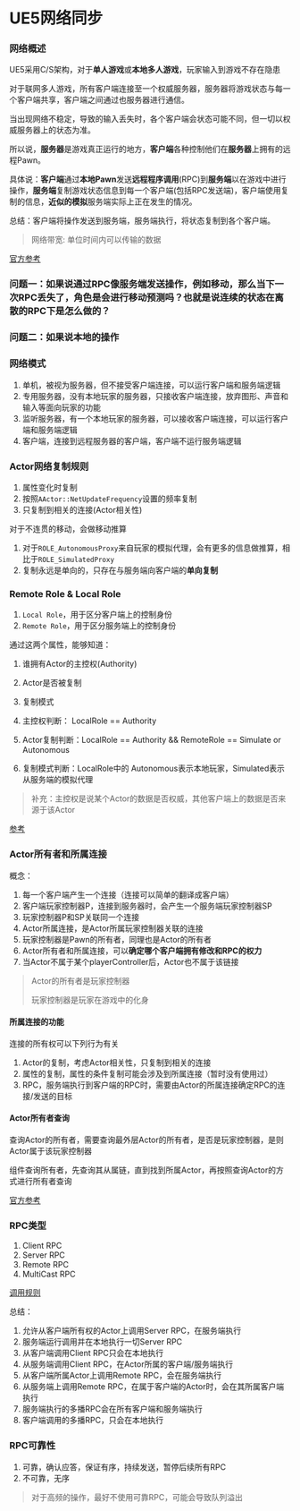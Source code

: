 # UE5网络同步

### 网络概述

UE5采用C/S架构，对于**单人游戏**或**本地多人游戏**，玩家输入到游戏不存在隐患

对于联网多人游戏，所有客户端连接至一个权威服务器，服务器将游戏状态与每一个客户端共享，客户端之间通过也服务器进行通信。

当出现网络不稳定，导致的输入丢失时，各个客户端会状态可能不同，但一切以权威服务器上的状态为准。

所以说，**服务器**是游戏真正运行的地方，**客户端**各种控制他们在**服务器**上拥有的远程Pawn。

具体说：**客户端**通过**本地Pawn**发送**远程程序调用**(RPC)到**服务端**以在游戏中进行操作，**服务端**复制游戏状态信息到每一个客户端(包括RPC发送端)，客户端使用复制的信息，**近似的模拟**服务端实际上正在发生的情况。

总结：客户端将操作发送到服务端，服务端执行，将状态复制到各个客户端。

> 网络带宽: 单位时间内可以传输的数据

[官方参考](https://dev.epicgames.com/documentation/zh-cn/unreal-engine/networking-overview-for-unreal-engine)


### 问题一：如果说通过RPC像服务端发送操作，例如移动，那么当下一次RPC丢失了，角色是会进行移动预测吗？也就是说连续的状态在离散的RPC下是怎么做的？

### 问题二：如果说本地的操作

### 网络模式

1. 单机，被视为服务器，但不接受客户端连接，可以运行客户端和服务端逻辑
2. 专用服务器，没有本地玩家的服务器，只接收客户端连接，放弃图形、声音和输入等面向玩家的功能
3. 监听服务器，有一个本地玩家的服务器，可以接收客户端连接，可以运行客户端和服务端逻辑
4. 客户端，连接到远程服务器的客户端，客户端不运行服务端逻辑

### Actor网络复制规则

1. 属性变化时复制
2. 按照``AActor::NetUpdateFrequency``设置的频率复制
3. 只复制到相关的连接(Actor相关性)

对于不连贯的移动，会做移动推算
1. 对于``ROLE_AutonomousProxy``来自玩家的模拟代理，会有更多的信息做推算，相比于``ROLE_SimulatedProxy``
2. 复制永远是单向的，只存在与服务端向客户端的**单向复制**

### Remote Role & Local Role

1. ``Local Role``，用于区分客户端上的控制身份
2. ``Remote Role``，用于区分服务端上的控制身份

通过这两个属性，能够知道：
1. 谁拥有Actor的主控权(Authority)
2. Actor是否被复制
3. 复制模式

1. 主控权判断： LocalRole == Authority
2. Actor复制判断：LocalRole == Authority && RemoteRole == Simulate or Autonomous
3. 复制模式判断：LocalRole中的 Autonomous表示本地玩家，Simulated表示从服务端的模拟代理

> 补充：主控权是说某个Actor的数据是否权威，其他客户端上的数据是否来源于该Actor

[参考](https://dev.epicgames.com/documentation/zh-cn/unreal-engine/actor-role-and-remote-role-in-unreal-engine)

### Actor所有者和所属连接

概念：
1. 每一个客户端产生一个连接（连接可以简单的翻译成客户端）
2. 客户端玩家控制器P，连接到服务器时，会产生一个服务端玩家控制器SP
3. 玩家控制器P和SP关联同一个连接
4. Actor所属连接，是Actor所属玩家控制器关联的连接
5. 玩家控制器是Pawn的所有者，同理也是Actor的所有者
6. Actor所有者和所属连接，可以**确定哪个客户端拥有修改和RPC的权力**
7. 当Actor不属于某个playerController后，Actor也不属于该链接

> Actor的所有者是玩家控制器
> 
> 玩家控制器是玩家在游戏中的化身

#### 所属连接的功能

连接的所有权可以下列行为有关
1. Actor的复制，考虑Actor相关性，只复制到相关的连接
2. 属性的复制，属性的条件复制可能会涉及到所属连接（暂时没有使用过）
3. RPC，服务端执行到客户端的RPC时，需要由Actor的所属连接确定RPC的连接/发送的目标

#### Actor所有者查询

查询Actor的所有者，需要查询最外层Actor的所有者，是否是玩家控制器，是则Actor属于该玩家控制器

组件查询所有者，先查询其从属链，直到找到所属Actor，再按照查询Actor的方式进行所有者查询

[官方参考](https://dev.epicgames.com/documentation/zh-cn/unreal-engine/actor-owner-and-owning-connection-in-unreal-engine)

### RPC类型

1. Client RPC
2. Server RPC
3. Remote RPC
4. MultiCast RPC

[调用规则](https://dev.epicgames.com/documentation/zh-cn/unreal-engine/remote-procedure-calls-in-unreal-engine#%E8%BF%9C%E7%A8%8Brpc)

总结：
1. 允许从客户端所有权的Actor上调用Server RPC，在服务端执行
2. 服务端运行调用并在本地执行一切Server RPC
3. 从客户端调用Client RPC只会在本地执行
4. 从服务端调用Client RPC，在Actor所属的客户端/服务端执行
5. 从客户端所属Actor上调用Remote RPC，会在服务端执行
6. 从服务端上调用Remote RPC，在属于客户端的Actor时，会在其所属客户端执行
7. 服务端执行的多播RPC会在所有客户端和服务端执行
8. 客户端调用的多播RPC，只会在本地执行

### RPC可靠性

1. 可靠，确认应答，保证有序，持续发送，暂停后续所有RPC
2. 不可靠，无序

> 对于高频的操作，最好不使用可靠RPC，可能会导致队列溢出

